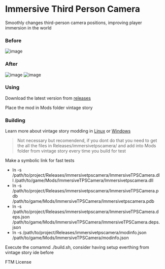 # Immersive Third Person Camera
Smoothly changes third-person camera positions, improving player immersion in the world

### Before
![image](https://github.com/LeandroTheDev/immersive_tps_camera/assets/106118473/0f1aacd3-8878-4ebe-b38c-7795cf29001c)
### After
![image](https://github.com/LeandroTheDev/immersive_tps_camera/assets/106118473/b504f6e5-a18d-43a8-9326-80474ecb75c5)
![image](https://github.com/LeandroTheDev/immersive_tps_camera/assets/106118473/7620e77c-dfa8-461d-bac2-fd2527f8faae)

### Using
Download the latest version from [releases](https://github.com/LeandroTheDev/immersive_tps_camera/releases)

Place the mod in Mods folder vintage story


### Building
Learn more about vintage story modding in [Linux](https://github.com/LeandroTheDev/arch_linux/wiki/Games#vintage-story-modding) or [Windows](https://wiki.vintagestory.at/index.php/Modding:Setting_up_your_Development_Environment)

> Not necessary but recomendend, if you dont do that you need to get the all the files in Releases/immersivetpscamera/ and add into Mods folder from vintage story every time you build for test

Make a symbolic link for fast tests
- ln -s /path/to/project/Releases/immersivetpscamera/ImmersiveTPSCamera.dll /path/to/game/Mods/ImmersiveTPSCamera/Immersivetpscamera.dll
- ln -s /path/to/project/Releases/immersivetpscamera/ImmersiveTPSCamera.pdb /path/to/game/Mods/ImmersiveTPSCamera/Immersivetpscamera.pdb
- ln -s /path/to/project/Releases/immersivetpscamera/ImmersiveTPSCamera.deps.json /path/to/game/Mods/ImmersiveTPSCamera/ImmersiveTPSCamera.deps.json
- ln -s /path/to/project/Releases/immersivetpscamera/modinfo.json /path/to/game/Mods/ImmersiveTPSCamera/modinfo.json

Execute the comamnd ./build.sh, consider having setup everthing from vintage story ide before

FTM License
